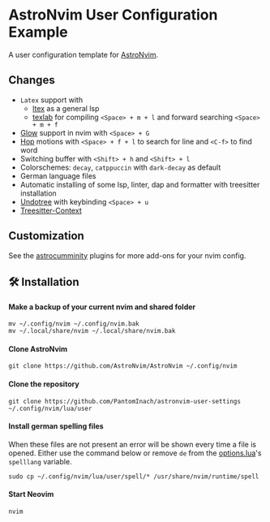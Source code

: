 # AstroNvim User Configuration Example

A user configuration template for [AstroNvim](https://github.com/AstroNvim/AstroNvim).

## Changes

* `Latex` support with 
  - [ltex](https://github.com/vigoux/ltex-ls.nvim) as a general lsp
  - [texlab](https://github.com/latex-lsp/texlab) for compiling `<Space> + m + l` and forward searching `<Space> + m + f`
* [Glow](https://github.com/charmbracelet/glow) support in nvim with `<Space> + G`
* [Hop](https://github.com/phaazon/hop.nvim) motions with `<Space> + f + l` to search for line and `<C-f>` to find word 
* Switching buffer with `<Shift> + h` and `<Shift> + l`
* Colorschemes: `decay`, `catppuccin` with `dark-decay` as default
* German language files
* Automatic installing of some lsp, linter, dap and formatter with treesitter installation
* [Undotree](https://github.com/mbbill/undotree) with keybinding `<Space> + u`
* [Treesitter-Context](https://github.com/nvim-treesitter/nvim-treesitter-context)

## Customization 

See the [astrocumminity](https://github.com/AstroNvim/astrocommunity) plugins for more add-ons for your nvim config.

## 🛠️ Installation

#### Make a backup of your current nvim and shared folder

```shell
mv ~/.config/nvim ~/.config/nvim.bak
mv ~/.local/share/nvim ~/.local/share/nvim.bak
```

#### Clone AstroNvim

```shell
git clone https://github.com/AstroNvim/AstroNvim ~/.config/nvim
```

#### Clone the repository

```shell
git clone https://github.com/PantomInach/astronvim-user-settings ~/.config/nvim/lua/user
```

#### Install german spelling files

When these files are not present an error will be shown every time a file is opened.
Either use the command below or remove `de` from the [options.lua](https://github.com/PantomInach/astronvim-user-settings/blob/main/options.lua)'s `spelllang` variable.

```shell
sudo cp ~/.config/nvim/lua/user/spell/* /usr/share/nvim/runtime/spell
```

#### Start Neovim

```shell
nvim
```
